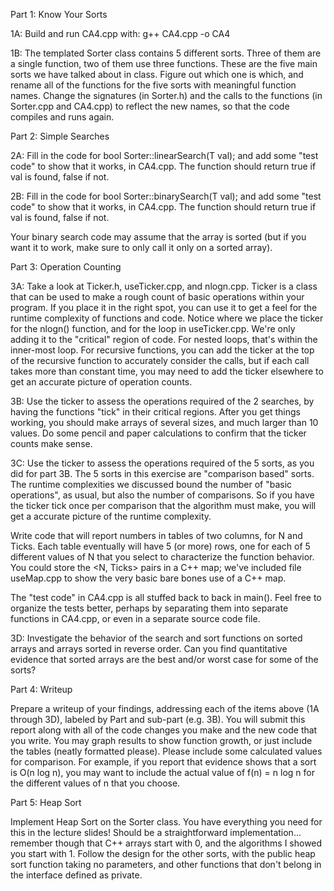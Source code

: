 Part 1: Know Your Sorts

1A: Build and run CA4.cpp with:
g++ CA4.cpp -o CA4

1B: The templated Sorter class contains 5 different sorts. Three of them are a single function, two of them use three functions.
These are the five main sorts we have talked about in class.  Figure out which one is which, and rename all of the functions
for the five sorts with meaningful function names.  Change the signatures (in Sorter.h) and the calls to the functions
(in Sorter.cpp and CA4.cpp) to reflect the new names, so that the code compiles and runs again.

Part 2: Simple Searches

2A: Fill in the code for
bool Sorter::linearSearch(T val);
and add some "test code" to show that it works, in CA4.cpp. The function should return true if val is found, false if not.

2B: Fill in the code for
bool Sorter::binarySearch(T val);
and add some "test code" to show that it works, in CA4.cpp. The function should return true if val is found, false if not.

Your binary search code may assume that the array is sorted (but if you want it to work, make sure to only call it only on a sorted array).

Part 3: Operation Counting

3A: Take a look at Ticker.h, useTicker.cpp, and nlogn.cpp.  Ticker is a class that can be used to make a rough 
count of basic operations within your program.  If you place it in the right spot, you can use it to get 
a feel for the runtime complexity of functions and code.  Notice where we place the ticker for the nlogn()
function, and for the loop in useTicker.cpp.  We're only adding it to the "critical" region of code.
For nested loops, that's within the inner-most loop.  For recursive functions, you can add the ticker at 
the top of the recursive function to accurately consider the calls, but if each call takes more than constant
time, you may need to add the ticker elsewhere to get an accurate picture of operation counts.

3B: 
Use the ticker to assess the operations required of the 2 searches, by having the functions "tick" in their
critical regions.  After you get things working, you should make arrays of several sizes, and
much larger than 10 values. Do some pencil and paper calculations to confirm that the ticker counts make sense.

3C: 
Use the ticker to assess the operations required of the 5 sorts, as you did for part 3B.  The 5 sorts in this 
exercise are "comparison based" sorts. The runtime complexities we discussed bound the number of "basic operations",
as usual, but also the number of comparisons. So if you have the ticker tick once per comparison that the
algorithm must make, you will get a accurate picture of the runtime complexity.

Write code that will report numbers in tables of two columns, for N and Ticks. Each table eventually
will have 5 (or more) rows, one for each of 5 different values of N that you select to characterize the function behavior.
You could store the <N, Ticks> pairs in a C++ map; we've included file useMap.cpp to show the very basic
bare bones use of a C++ map.

The "test code" in CA4.cpp is all stuffed back to back in main(). Feel free to organize the tests better, 
perhaps by separating them into separate functions in CA4.cpp, or even in a separate source code file.

3D: Investigate the behavior of the search and sort functions on sorted arrays and arrays sorted in reverse order. 
Can you find quantitative evidence that sorted arrays are the best and/or worst case for some of the sorts?

Part 4: Writeup

Prepare a writeup of your findings, addressing each of the items above (1A through 3D), labeled by Part and
sub-part (e.g. 3B).  You will submit this report along with all of the code changes you make and the new code
that you write. You may graph results to show function growth, or just include the tables (neatly formatted please). 
Please include some calculated values for comparison.  For example, if you report that evidence shows that 
a sort is O(n log n), you may want to include the actual value of f(n) = n log n for the different values
of n that you choose.

Part 5: Heap Sort

Implement Heap Sort on the Sorter class. You have everything you need for this in the lecture
slides! Should be a straightforward implementation... remember though that C++ arrays start with 0, and
the algorithms I showed you start with 1.  Follow the design for the other sorts, with the public heap
sort function taking no parameters, and other functions that don't belong in the interface defined as
private.
